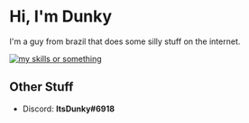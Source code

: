 # Hi, I'm Dunky
I'm a guy from brazil that does some silly stuff on the internet.

[![my skills or something](https://skillicons.dev/icons?i=ts,js,deno,cs,dotnet,vscode,godot&perline=3)](https://skillicons.dev)

## Other Stuff
- Discord: **ItsDunky#6918**
